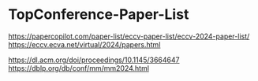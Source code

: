 # TopConference-Paper-List
https://papercopilot.com/paper-list/eccv-paper-list/eccv-2024-paper-list/
https://eccv.ecva.net/virtual/2024/papers.html

https://dl.acm.org/doi/proceedings/10.1145/3664647
https://dblp.org/db/conf/mm/mm2024.html
